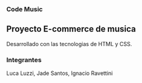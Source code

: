 ### Code Music

## Proyecto E-commerce de musica
Desarrollado con las tecnologias de HTML y CSS.

### Integrantes
Luca Luzzi, Jade Santos, Ignacio Ravettini